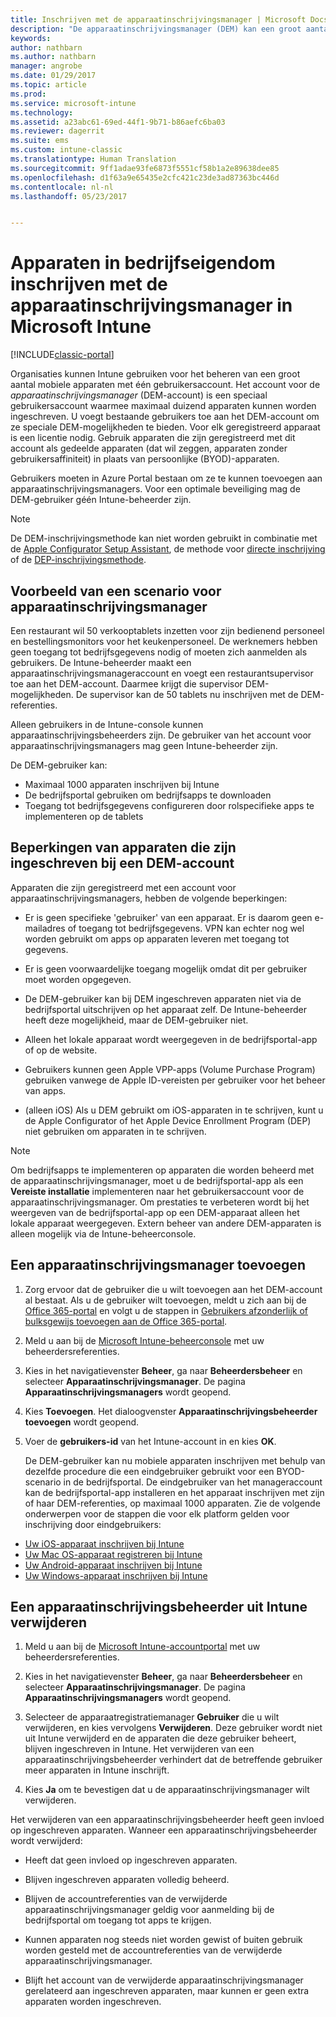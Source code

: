 ```yaml
---
title: Inschrijven met de apparaatinschrijvingsmanager | Microsoft Docs
description: "De apparaatinschrijvingsmanager (DEM) kan een groot aantal mobiele apparaten in bedrijfseigendom beheren via één gebruikersaccount."
keywords: 
author: nathbarn
ms.author: nathbarn
manager: angrobe
ms.date: 01/29/2017
ms.topic: article
ms.prod: 
ms.service: microsoft-intune
ms.technology: 
ms.assetid: a23abc61-69ed-44f1-9b71-b86aefc6ba03
ms.reviewer: dagerrit
ms.suite: ems
ms.custom: intune-classic
ms.translationtype: Human Translation
ms.sourcegitcommit: 9ff1adae93fe6873f5551cf58b1a2e89638dee85
ms.openlocfilehash: d1f63a9e65435e2cfc421c23de3ad87363bc446d
ms.contentlocale: nl-nl
ms.lasthandoff: 05/23/2017


---
```



# <a name="enroll-corporate-owned-devices-with-the-device-enrollment-manager-in-microsoft-intune"></a>Apparaten in bedrijfseigendom inschrijven met de apparaatinschrijvingsmanager in Microsoft Intune

[!INCLUDE[classic-portal](../includes/classic-portal.md)]

Organisaties kunnen Intune gebruiken voor het beheren van een groot aantal mobiele apparaten met één gebruikersaccount. Het account voor de *apparaatinschrijvingsmanager* (DEM-account) is een speciaal gebruikersaccount waarmee maximaal duizend apparaten kunnen worden ingeschreven. U voegt bestaande gebruikers toe aan het DEM-account om ze speciale DEM-mogelijkheden te bieden. Voor elk geregistreerd apparaat is een licentie nodig. Gebruik apparaten die zijn geregistreerd met dit account als gedeelde apparaten (dat wil zeggen, apparaten zonder gebruikersaffiniteit) in plaats van persoonlijke (BYOD)-apparaten.  

Gebruikers moeten in Azure Portal bestaan om ze te kunnen toevoegen aan apparaatinschrijvingsmanagers. Voor een optimale beveiliging mag de DEM-gebruiker géén Intune-beheerder zijn.

>[!NOTE]
>De DEM-inschrijvingsmethode kan niet worden gebruikt in combinatie met de [Apple Configurator Setup Assistant](ios-setup-assistant-enrollment-in-microsoft-intune.md), de methode voor [directe inschrijving](ios-direct-enrollment-in-microsoft-intune.md) of de [DEP-inschrijvingsmethode](ios-device-enrollment-program-in-microsoft-intune.md).

## <a name="example-of-a-device-enrollment-manager-scenario"></a>Voorbeeld van een scenario voor apparaatinschrijvingsmanager

Een restaurant wil 50 verkooptablets inzetten voor zijn bedienend personeel en bestellingsmonitors voor het keukenpersoneel. De werknemers hebben geen toegang tot bedrijfsgegevens nodig of moeten zich aanmelden als gebruikers. De Intune-beheerder maakt een apparaatinschrijvingsmanageraccount en voegt een restaurantsupervisor toe aan het DEM-account. Daarmee krijgt die supervisor DEM-mogelijkheden. De supervisor kan de 50 tablets nu inschrijven met de DEM-referenties.

Alleen gebruikers in de Intune-console kunnen apparaatinschrijvingsbeheerders zijn. De gebruiker van het account voor apparaatinschrijvingsmanagers mag geen Intune-beheerder zijn.

De DEM-gebruiker kan:

-   Maximaal 1000 apparaten inschrijven bij Intune
-   De bedrijfsportal gebruiken om bedrijfsapps te downloaden
-   Toegang tot bedrijfsgegevens configureren door rolspecifieke apps te implementeren op de tablets

## <a name="limitations-of-devices-that-are-enrolled-with-a-dem-account"></a>Beperkingen van apparaten die zijn ingeschreven bij een DEM-account

Apparaten die zijn geregistreerd met een account voor apparaatinschrijvingsmanagers, hebben de volgende beperkingen:

  - Er is geen specifieke 'gebruiker' van een apparaat. Er is daarom geen e-mailadres of toegang tot bedrijfsgegevens. VPN kan echter nog wel worden gebruikt om apps op apparaten leveren met toegang tot gegevens.

  - Er is geen voorwaardelijke toegang mogelijk omdat dit per gebruiker moet worden opgegeven.

  - De DEM-gebruiker kan bij DEM ingeschreven apparaten niet via de bedrijfsportal uitschrijven op het apparaat zelf. De Intune-beheerder heeft deze mogelijkheid, maar de DEM-gebruiker niet.

  - Alleen het lokale apparaat wordt weergegeven in de bedrijfsportal-app of op de website.

  - Gebruikers kunnen geen Apple VPP-apps (Volume Purchase Program) gebruiken vanwege de Apple ID-vereisten per gebruiker voor het beheer van apps.

  - (alleen iOS) Als u DEM gebruikt om iOS-apparaten in te schrijven, kunt u de Apple Configurator of het Apple Device Enrollment Program (DEP) niet gebruiken om apparaten in te schrijven.

> [!NOTE]
> Om bedrijfsapps te implementeren op apparaten die worden beheerd met de apparaatinschrijvingsmanager, moet u de bedrijfsportal-app als een **Vereiste installatie** implementeren naar het gebruikersaccount voor de apparaatinschrijvingsmanager.
> Om prestaties te verbeteren wordt bij het weergeven van de bedrijfsportal-app op een DEM-apparaat alleen het lokale apparaat weergegeven. Extern beheer van andere DEM-apparaten is alleen mogelijk via de Intune-beheerconsole.


## <a name="add-a-device-enrollment-manager"></a>Een apparaatinschrijvingsmanager toevoegen

1.  Zorg ervoor dat de gebruiker die u wilt toevoegen aan het DEM-account al bestaat. Als u de gebruiker wilt toevoegen, meldt u zich aan bij de [Office 365-portal](https://go.microsoft.com/fwlink/p/?LinkId=698854) en volgt u de stappen in [Gebruikers afzonderlijk of bulksgewijs toevoegen aan de Office 365-portal](https://support.office.com/article/Add-users-individually-or-in-bulk-to-Office-365-Admin-Help-1970f7d6-03b5-442f-b385-5880b9c256ec).

2.  Meld u aan bij de [Microsoft Intune-beheerconsole](https://manage.microsoft.com) met uw beheerdersreferenties.

3.  Kies in het navigatievenster **Beheer**, ga naar **Beheerdersbeheer** en selecteer **Apparaatinschrijvingsmanager**. De pagina **Apparaatinschrijvingsmanagers** wordt geopend.

4.  Kies **Toevoegen**. Het dialoogvenster **Apparaatinschrijvingsbeheerder toevoegen** wordt geopend.

5.  Voer de **gebruikers-id** van het Intune-account in en kies **OK**.

    De DEM-gebruiker kan nu mobiele apparaten inschrijven met behulp van dezelfde procedure die een eindgebruiker gebruikt voor een BYOD-scenario in de bedrijfsportal. De eindgebruiker van het manageraccount kan de bedrijfsportal-app installeren en het apparaat inschrijven met zijn of haar DEM-referenties, op maximaal 1000 apparaten. Zie de volgende onderwerpen voor de stappen die voor elk platform gelden voor inschrijving door eindgebruikers:

  - [Uw iOS-apparaat inschrijven bij Intune](https://docs.microsoft.com/intune-user-help/enroll-your-device-in-intune-ios)
  - [Uw Mac OS-apparaat registreren bij Intune](https://docs.microsoft.com/intune-user-help/enroll-your-device-in-intune-macos)
  - [Uw Android-apparaat inschrijven bij Intune](https://docs.microsoft.com/intune-user-help/enroll-your-device-in-intune-android)
  - [Uw Windows-apparaat inschrijven bij Intune](https://docs.microsoft.com/intune-user-help/enroll-your-device-in-intune-windows)

## <a name="delete-a-device-enrollment-manager-from-intune"></a>Een apparaatinschrijvingsbeheerder uit Intune verwijderen

1.  Meld u aan bij de [Microsoft Intune-accountportal](https://manage.microsoft.com) met uw beheerdersreferenties.

2.  Kies in het navigatievenster **Beheer**, ga naar **Beheerdersbeheer** en selecteer **Apparaatinschrijvingsmanager**. De pagina **Apparaatinschrijvingsmanagers** wordt geopend.

3.  Selecteer de apparaatregistratiemanager **Gebruiker** die u wilt verwijderen, en kies vervolgens **Verwijderen**. Deze gebruiker wordt niet uit Intune verwijderd en de apparaten die deze gebruiker beheert, blijven ingeschreven in Intune. Het verwijderen van een apparaatinschrijvingsbeheerder verhindert dat de betreffende gebruiker meer apparaten in Intune inschrijft.

4.  Kies **Ja** om te bevestigen dat u de apparaatinschrijvingsmanager wilt verwijderen.

Het verwijderen van een apparaatinschrijvingsbeheerder heeft geen invloed op ingeschreven apparaten. Wanneer een apparaatinschrijvingsbeheerder wordt verwijderd:

-   Heeft dat geen invloed op ingeschreven apparaten.

-   Blijven ingeschreven apparaten volledig beheerd.

-   Blijven de accountreferenties van de verwijderde apparaatinschrijvingsmanager geldig voor aanmelding bij de bedrijfsportal om toegang tot apps te krijgen.

-   Kunnen apparaten nog steeds niet worden gewist of buiten gebruik worden gesteld met de accountreferenties van de verwijderde apparaatinschrijvingsmanager.

-   Blijft het account van de verwijderde apparaatinschrijvingsmanager gerelateerd aan ingeschreven apparaten, maar kunnen er geen extra apparaten worden ingeschreven.

